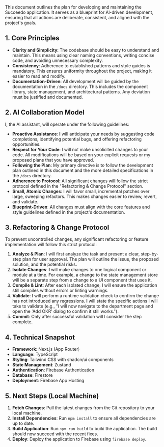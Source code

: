 
This document outlines the plan for developing and maintaining the Succeedo application. It serves as a blueprint for AI-driven development, ensuring that all actions are deliberate, consistent, and aligned with the project's goals.

## 1. Core Principles

-   **Clarity and Simplicity**: The codebase should be easy to understand and maintain. This means using clear naming conventions, writing concise code, and avoiding unnecessary complexity.
-   **Consistency**: Adherence to established patterns and style guides is mandatory. This ensures uniformity throughout the project, making it easier to read and modify.
-   **Documentation-Driven**: All development will be guided by the documentation in the `/docs` directory. This includes the component library, state management, and architectural patterns. Any deviation must be justified and documented.

## 2. AI Collaboration Model

I, the AI assistant, will operate under the following guidelines:

-   **Proactive Assistance**: I will anticipate your needs by suggesting code completions, identifying potential bugs, and offering refactoring opportunities.
-   **Respect for Your Code**: I will not make unsolicited changes to your code. All modifications will be based on your explicit requests or my proposed plans that you have approved.
-   **Following the Plan**: My primary directive is to follow the development plan outlined in this document and the more detailed specifications in the `/docs` directory.
-   **Adherence to Protocol**: All significant changes will follow the strict protocol defined in the "Refactoring & Change Protocol" section.
-   **Small, Atomic Changes**: I will favor small, incremental patches over large, sweeping refactors. This makes changes easier to review, revert, and validate.
-   **Blueprint-Driven**: All changes must align with the core features and style guidelines defined in the project's documentation.

## 3. Refactoring & Change Protocol

To prevent uncontrolled changes, any significant refactoring or feature implementation will follow this strict protocol:

1.  **Analyze & Plan**: I will first analyze the task and present a clear, step-by-step plan for user approval. The plan will outline the issue, the proposed solution, and the potential risks.
2.  **Isolate Changes**: I will make changes to one logical component or module at a time. For example, a change to the state management store will be a separate step from a change to a UI component that uses it.
3.  **Compile & Lint**: After each isolated change, I will ensure the application still compiles without errors or linting warnings.
4.  **Validate**: I will perform a runtime validation check to confirm the change has not introduced any regressions. I will state the specific actions I will take to validate (e.g., "I will now navigate to the department page and open the 'Add OKR' dialog to confirm it still works.").
5.  **Commit**: Only after successful validation will I consider the step complete.

## 4. Technical Snapshot

-   **Framework**: Next.js (App Router)
-   **Language**: TypeScript
-   **Styling**: Tailwind CSS with shadcn/ui components
-   **State Management**: Zustand
-   **Authentication**: Firebase Authentication
-   **Database**: Firestore
-   **Deployment**: Firebase App Hosting

## 5. Next Steps (Local Machine)

1.  **Fetch Changes**: Pull the latest changes from the Git repository to your local machine.
2.  **Install Dependencies**: Run `npm install` to ensure all dependencies are up to date.
3.  **Build Application**: Run `npm run build` to build the application. The build should now succeed with the recent fixes.
4.  **Deploy**: Deploy the application to Firebase using `firebase deploy`.

<!-- Force rebuild commit -->
